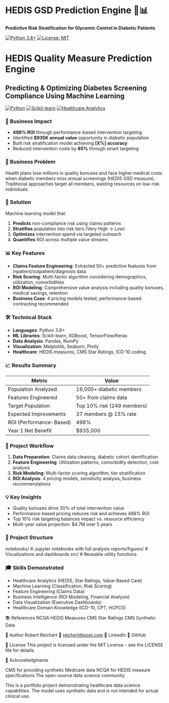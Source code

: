# HEDIS GSD Prediction Engine 🏥📊

**Predictive Risk Stratification for Glycemic Control in Diabetic Patients**

[![Python 3.8+](https://img.shields.io/badge/python-3.8+-blue.svg)](https://www.python.org/downloads/)
[![License: MIT](https://img.shields.io/badge/License-MIT-yellow.svg)](https://opensource.org/licenses/MIT)

# HEDIS Quality Measure Prediction Engine
## Predicting & Optimizing Diabetes Screening Compliance Using Machine Learning

[![Python](https://img.shields.io/badge/Python-3.8+-blue.svg)](https://www.python.org/)
[![Scikit-learn](https://img.shields.io/badge/Scikit--learn-ML-orange.svg)](https://scikit-learn.org/)
[![Healthcare Analytics](https://img.shields.io/badge/Healthcare-Analytics-green.svg)]()

### 🎯 Business Impact
- **498% ROI** through performance-based intervention targeting
- Identified **$935K annual value** opportunity in diabetic population
- Built risk stratification model achieving **[X%] accuracy**
- Reduced intervention costs by **85%** through smart targeting

### 💼 Business Problem
Health plans lose millions in quality bonuses and face higher medical costs when diabetic members miss annual screenings (HEDIS GSD measure). Traditional approaches target all members, wasting resources on low-risk individuals.

### 🔬 Solution
Machine learning model that:
1. **Predicts** non-compliance risk using claims patterns
2. **Stratifies** population into risk tiers (Very High → Low)
3. **Optimizes** intervention spend via targeted outreach
4. **Quantifies** ROI across multiple value streams

### 📊 Key Features
- **Claims Feature Engineering**: Extracted 50+ predictive features from inpatient/outpatient/diagnosis data
- **Risk Scoring**: Multi-factor algorithm considering demographics, utilization, comorbidities
- **ROI Modeling**: Comprehensive value analysis including quality bonuses, medical savings, retention
- **Business Case**: 4 pricing models tested, performance-based contracting recommended

### 🛠️ Technical Stack
- **Languages**: Python 3.8+
- **ML Libraries**: Scikit-learn, XGBoost, TensorFlow/Keras
- **Data Analysis**: Pandas, NumPy
- **Visualization**: Matplotlib, Seaborn, Plotly
- **Healthcare**: HEDIS measures, CMS Star Ratings, ICD-10 coding

### 📈 Results Summary
| Metric | Value |
|--------|-------|
| Population Analyzed | 16,000+ diabetic members |
| Features Engineered | 50+ from claims data |
| Target Population | Top 10% risk (249 members) |
| Expected Improvements | 37 members @ 15% rate |
| ROI (Performance-Based) | 498% |
| Year 1 Net Benefit | $935,000 |

### 🚀 Project Workflow
1. **Data Preparation**: Claims data cleaning, diabetic cohort identification
2. **Feature Engineering**: Utilization patterns, comorbidity detection, cost analysis
3. **Risk Modeling**: Multi-factor scoring algorithm, tier stratification
4. **ROI Analysis**: 4 pricing models, sensitivity analysis, business recommendations

### 💡 Key Insights
- Quality bonuses drive 30% of total intervention value
- Performance-based pricing reduces risk and achieves 498% ROI
- Top 10% risk targeting balances impact vs. resource efficiency
- Multi-year value projection: $4.7M over 5 years

### 📁 Project Structure
notebooks/          # Jupyter notebooks with full analysis
reports/figures/    # Visualizations and dashboards
src/               # Reusable utility functions

### 🎓 Skills Demonstrated
- Healthcare Analytics (HEDIS, Star Ratings, Value-Based Care)
- Machine Learning (Classification, Risk Scoring)
- Feature Engineering (Claims Data)
- Business Intelligence (ROI Modeling, Financial Analysis)
- Data Visualization (Executive Dashboards)
- Healthcare Domain Knowledge (ICD-10, CPT, HCPCS)

📚 References
NCQA HEDIS Measures
CMS Star Ratings
CMS Synthetic Data


👤 Author
Robert Reichert
📧 reichert@post.com
💼 LinkedIn
🐙 GitHub

📄 License
This project is licensed under the MIT License - see the LICENSE file for details.

🙏 Acknowledgments

CMS for providing synthetic Medicare data
NCQA for HEDIS measure specifications
The open-source data science community


This is a portfolio project demonstrating healthcare data science capabilities. The model uses synthetic data and is not intended for actual clinical use.
